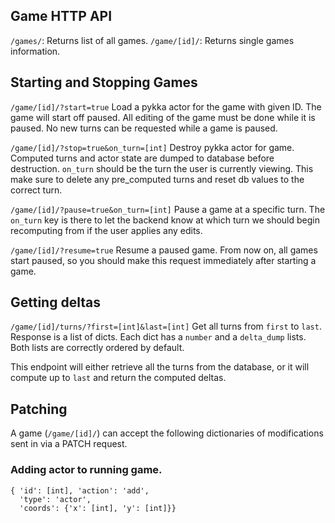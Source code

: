 ## Game HTTP API

`/games/`: Returns list of all games.
`/game/[id]/`: Returns single games information.

## Starting and Stopping Games

`/game/[id]/?start=true`
Load a pykka actor for the game with given ID. The game will start off
paused. All editing of the game must be done while it is paused. No
new turns can be requested while a game is paused.

`/game/[id]/?stop=true&on_turn=[int]`
Destroy pykka actor for game. Computed turns and actor state are
dumped to database before destruction. `on_turn` should be the turn
the user is currently viewing. This make sure to delete any pre_computed
turns and reset db values to the correct turn.

`/game/[id]/?pause=true&on_turn=[int]`
Pause a game at a specific turn. The `on_turn` key is there to let the
backend know at which turn we should begin recomputing from if the user
applies any edits.

`/game/[id]/?resume=true`
Resume a paused game. From now on, all games start paused, so you should
make this request immediately after starting a game.


## Getting deltas

`/game/[id]/turns/?first=[int]&last=[int]`
Get all turns from `first` to `last`. Response is a list of dicts. Each
dict has a `number` and a `delta_dump` lists. Both lists are correctly
ordered by default. 

This endpoint will either retrieve all the turns from the database,
or it will compute up to `last` and return the computed deltas.

## Patching

A game (`/game/[id]/`) can accept the following dictionaries of modifications
sent in via a PATCH request.

### Adding actor to running game.
```
{ 'id': [int], 'action': 'add', 
  'type': 'actor', 
  'coords': {'x': [int], 'y': [int]}}

```